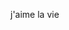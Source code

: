 <!DOCTYPE html>
<html lang="fr">
<head>
<meta charset="utf-8">
<title> Mon Titre </title>
<link rel="stylesheet" href="style.css">
<script src="script.js"></script>
</head>
<body>
<p> j'aime la vie </p>
</body>
</html>
